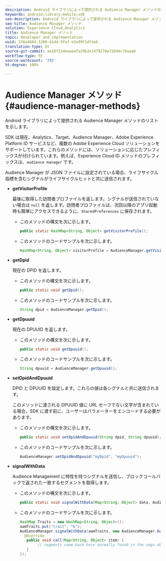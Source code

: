 ```yaml
---
description: Android ライブラリによって提供される Audience Manager メソッドのリストを示します。
keywords: android;library;mobile;sdk
seo-description: Android ライブラリによって提供される Audience Manager メソッドのリストを示します。
seo-title: Audience Manager メソッド
solution: Experience Cloud,Analytics
title: Audience Manager メソッド
topic: Developer and implementation
uuid: 2f6e4664-1306-41d4-9fa7-e3a99f1df4ab
translation-type: ht
source-git-commit: ae16f224eeaeefa29b2e1479270a72694c79aaa0
workflow-type: ht
source-wordcount: '292'
ht-degree: 100%

---
```



# Audience Manager メソッド {#audience-manager-methods}

Android ライブラリによって提供される Audience Manager メソッドのリストを示します。

SDK は現在、Analytics、Target、Audience Manager、Adobe Experience Platform ID サービスなど、複数の Adobe Experience Cloud ソリューションをサポートしています。これらのメソッドには、ソリューションに応じたプレフィックスが付けられています。例えば、Experience Cloud ID メソッドのプレフィックスは、`audience manager` です。

Audience Manager が JSON ファイルに設定されている場合、ライフサイクル指標を含むシグナルがライフサイクルヒットと共に送信されます。

* **getVisitorProfile**

   最後に取得した訪問者プロファイルを返します。シグナルが送信されていない場合は `null` を返します。訪問者プロファイルは、次回以降のアプリ起動時も簡単にアクセスできるように、`SharedPreferences` に保存されます。

   * このメソッドの構文を次に示します。

      ```java
      public static HashMap<String, Object> getVisitorProfile(); 
      ```

   * このメソッドのコードサンプルを次に示します。

      ```java
      HashMap<String, Object> visitorProfile = AudienceManager.getVisitorProfile(); 
      ```

* **getDpid**

   現在の DPID を返します。

   * このメソッドの構文を次に示します。

      ```java
      public static void getDpid(); 
      ```

   * このメソッドのコードサンプルを次に示します。

      ```java
      String dpid = AudienceManager.getDpid(); 
      ```

* **getDpuuid**

   現在の DPUUID を返します。

   * このメソッドの構文を次に示します。

      ```java
      public static void getDpuuid(); 
      ```

   * このメソッドのコードサンプルを次に示します。

      ```java
      String dpuuid = AudienceManager.getDpuuid(); 
      ```

* **setDpidAndDpuuid**

   DPID と DPUUID を設定します。これらの値は各シグナルと共に送信されます。

   このメソッドに渡される DPUUID 値に URL セーフでない文字が含まれている場合、SDK に渡す前に、ユーザーはパラメーターをエンコードする必要があります。

   * このメソッドの構文を次に示します。

      ```java
      public static void setDpidAndDpuuid(String dpid, String dpuuid); 
      ```

   * このメソッドのコードサンプルを次に示します。

      ```java
      AudienceManager.setDpidAndDpuuid("myDpid", "myDpuuid"); 
      ```

* **signalWithData**

   Audience Management に特性を持つシグナルを送信し、ブロックコールバックで返された一致するセグメントを取得します。

   * このメソッドの構文を次に示します。

      ```java
      public static void signalWithData(Map<String, Object> data, AudienceManagerCallback<Map<String, Object>> callback);
      ```

   * このメソッドのコードサンプルを次に示します。

      ```java
      HashMap Traits = new HashMap<String, Object>();
      aamTraits.put("trait", "b");
      AudienceManager.signalWithData(aamTraits, new AudienceManager.AudienceManagerCallback<Map<String, Object>> () {
        @Override
         public void call(Map<String, Object> item) { 
              // segments come back here normally found in the segs object of your json 
         }
      });
      ```
